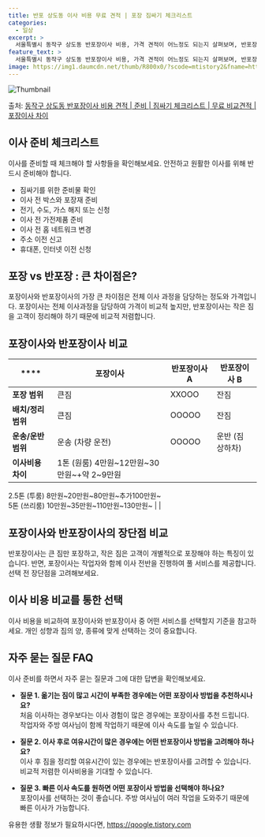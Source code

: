 ```yaml
---
title: 반포 상도동 이사 비용 무료 견적 | 포장 짐싸기 체크리스트
categories:
  - 일상
excerpt: >
  서울특별시 동작구 상도동 반포장이사 비용, 가격 견적이 어느정도 되는지 살펴보며, 반포장이사를 준비함에 있어 짐싸기 준비 체크리스트가 무엇인지 보겠습니다. 마지막으로 포장이사와 차이점을 통해 무료 비교견적으로 어떤 것이 더 합리적인 선택인지 공유 드립니다.동작구 상도1동 포장이사 견적 샘플 보기 👈 클릭동작구 상도1동 포장이사 가격 살펴보기 👈 클릭동작구 상도1동 반포장이사 평균 이사 비용평수동작구 상도1동 평균 이사 비용원룸 이사9평 이하 (1톤)30만원~투룸/쓰리룸 이사16평 ~ 20평 (2.5톤)80만원~쓰리룸 이사21평 (5톤) ~110만원~우리집 무료 이사견적 받기 👈 클릭포장 vs 반포장: 큰 차이점은?포장 이사는 전체 이사 과정을 담당하여 가격이 상대적으로 높지만, 반포장 이사는 작은 ..
feature_text: >
  서울특별시 동작구 상도동 반포장이사 비용, 가격 견적이 어느정도 되는지 살펴보며, 반포장이사를 준비함에 있어 짐싸기 준비 체크리스트가 무엇인지 보겠습니다. 마지막으로 포장이사와 차이점을 통해 무료 비교견적으로 어떤 것이 더 합리적인 선택인지 공유 드립니다.동작구 상도1동 포장이사 견적 샘플 보기 👈 클릭동작구 상도1동 포장이사 가격 살펴보기 👈 클릭동작구 상도1동 반포장이사 평균 이사 비용평수동작구 상도1동 평균 이사 비용원룸 이사9평 이하 (1톤)30만원~투룸/쓰리룸 이사16평 ~ 20평 (2.5톤)80만원~쓰리룸 이사21평 (5톤) ~110만원~우리집 무료 이사견적 받기 👈 클릭포장 vs 반포장: 큰 차이점은?포장 이사는 전체 이사 과정을 담당하여 가격이 상대적으로 높지만, 반포장 이사는 작은 ..
image: https://img1.daumcdn.net/thumb/R800x0/?scode=mtistory2&fname=https%3A%2F%2Fblog.kakaocdn.net%2Fdn%2Fc77PoC%2FbtsHe0KluN6%2FBEYPT9KduQDItBsPc7zkCk%2Fimg.webp
---
```


![Thumbnail](https://img1.daumcdn.net/thumb/R800x0/?scode=mtistory2&fname=https%3A%2F%2Fblog.kakaocdn.net%2Fdn%2Fc77PoC%2FbtsHe0KluN6%2FBEYPT9KduQDItBsPc7zkCk%2Fimg.webp)

<p>출처: <a href="https://qoogle.tistory.com/9868" rel="dofollow">동작구 상도동 반포장이사 비용 견적 | 준비 | 짐싸기 체크리스트 | 무료 비교견적 | 포장이사 차이</a> </p>

## 이사 준비 체크리스트

이사를 준비할 때 체크해야 할 사항들을 확인해보세요. 안전하고 원활한 이사를 위해 반드시 준비해야 합니다.

  * 짐싸기를 위한 준비물 확인
  * 이사 전 박스와 포장재 준비
  * 전기, 수도, 가스 해지 또는 신청
  * 이사 전 가전제품 준비
  * 이사 전 홈 네트워크 변경
  * 주소 이전 신고
  * 휴대폰, 인터넷 이전 신청

## 포장 vs **반포장** : 큰 차이점은?

포장이사와 반포장이사의 가장 큰 차이점은 전체 이사 과정을 담당하는 정도와 가격입니다. 포장이사는 전체 이사과정을 담당하여 가격이 비교적
높지만, 반포장이사는 작은 짐을 고객이 정리해야 하기 때문에 비교적 저렴합니다.

## 포장이사와 반포장이사 비교

****| **포장이사** | **반포장이사 A** | **반포장이사 B**  
---|---|---|---  
**포장 범위** | 큰짐 | XXOOO | 잔짐  
**배치/정리 범위** | 큰짐 | OOOOO | 잔짐  
**운송/운반 범위** | 운송 (차량 운전) | OOOOO | 운반 (짐 상하차)  
**이사비용 차이** | 1톤 (원룸) 4만원~12만원~30만원~+약 2~9만원  
2.5톤 (투룸) 8만원~20만원~80만원~추가100만원~  
5톤 (쓰리룸) 10만원~35만원~110만원~130만원~ |  |   
  
## 포장이사와 반포장이사의 장단점 비교

반포장이사는 큰 짐만 포장하고, 작은 짐은 고객이 개별적으로 포장해야 하는 특징이 있습니다. 반면, 포장이사는 작업자와 함께 이사 전반을
진행하여 풀 서비스를 제공합니다. 선택 전 장단점을 고려해보세요.

## 이사 비용 비교를 통한 선택

이사 비용을 비교하여 포장이사와 반포장이사 중 어떤 서비스를 선택할지 기준을 참고하세요. 개인 성향과 짐의 양, 종류에 맞게 선택하는 것이
중요합니다.

## 자주 묻는 질문 FAQ

이사 준비를 하면서 자주 묻는 질문과 그에 대한 답변을 확인해보세요.

  * **질문 1. 옮기는 짐이 많고 시간이 부족한 경우에는 어떤 포장이사 방법을 추천하시나요?**  
처음 이사하는 경우보다는 이사 경험이 많은 경우에는 포장이사를 추천 드립니다. 작업자와 주방 여사님이 함께 작업하기 때문에 이사 속도를 높일
수 있습니다.

  * **질문 2. 이사 후로 여유시간이 많은 경우에는 어떤 반포장이사 방법을 고려해야 하나요?**  
이사 후 짐을 정리할 여유시간이 있는 경우에는 반포장이사를 고려할 수 있습니다. 비교적 저렴한 이사비용을 기대할 수 있습니다.

  * **질문 3. 빠른 이사 속도를 원하면 어떤 포장이사 방법을 선택해야 하나요?**  
포장이사를 선택하는 것이 좋습니다. 주방 여사님이 여러 작업을 도와주기 때문에 빠른 이사가 가능합니다.

 

유용한 생활 정보가 필요하시다면, <a href="https://qoogle.tistory.com" rel="dofollow">https://qoogle.tistory.com</a>


